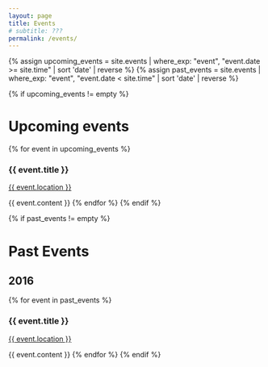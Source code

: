 ```yaml
---
layout: page
title: Events
# subtitle: ???
permalink: /events/
---
```


{% assign upcoming_events = site.events | where_exp: "event", "event.date >= site.time" | sort 'date' | reverse %}
{% assign past_events = site.events | where_exp: "event", "event.date < site.time" | sort 'date' | reverse %}

{% if upcoming_events != empty %}
# Upcoming events
{% for event in upcoming_events %}
  <h3>{{ event.title }}</h3>
  <p><a href="{{ event.location_link }}">{{ event.location }}</a></p>
  {{ event.content }}
{% endfor %}
{% endif %}

{% if past_events != empty %}
# Past Events

## 2016

{% for event in past_events %}
  <h3>{{ event.title }}</h3>
  <p><a href="{{ event.location_link }}">{{ event.location }}</a></p>
  {{ event.content }}
{% endfor %}
{% endif %}
